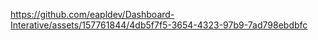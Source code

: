 

https://github.com/eapldev/Dashboard-Interative/assets/157761844/4db5f7f5-3654-4323-97b9-7ad798ebdbfc

